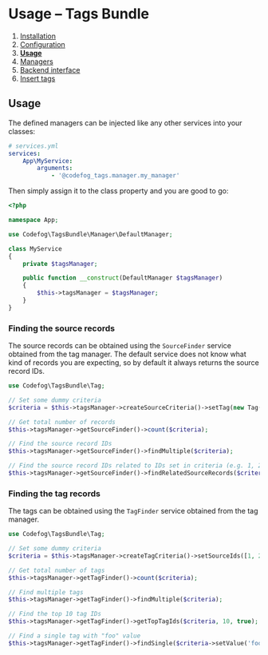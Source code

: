 # Usage – Tags Bundle

1. [Installation](01-installation.md)
2. [Configuration](02-config.md)
3. [**Usage**](03-usage.md)
4. [Managers](04-managers.md)
5. [Backend interface](05-backend.md)
6. [Insert tags](06-insert-tags.md)

## Usage

The defined managers can be injected like any other services into your classes:

```yaml
# services.yml
services:
    App\MyService:
        arguments:
            - '@codefog_tags.manager.my_manager'
```

Then simply assign it to the class property and you are good to go: 

```php
<?php

namespace App;

use Codefog\TagsBundle\Manager\DefaultManager;

class MyService
{
    private $tagsManager;

    public function __construct(DefaultManager $tagsManager)
    {
        $this->tagsManager = $tagsManager;    
    }
}
```

### Finding the source records

The source records can be obtained using the `SourceFinder` service obtained from the tag manager. The default service 
does not know what kind of records you are expecting, so by default it always returns the source record IDs.

```php
use Codefog\TagsBundle\Tag;

// Set some dummy criteria
$criteria = $this->tagsManager->createSourceCriteria()->setTag(new Tag('foo', 'bar'));

// Get total number of records
$this->tagsManager->getSourceFinder()->count($criteria);

// Find the source record IDs
$this->tagsManager->getSourceFinder()->findMultiple($criteria);

// Find the source record IDs related to IDs set in criteria (e.g. 1, 2, 3) 
$this->tagsManager->getSourceFinder()->findRelatedSourceRecords($criteria->setIds([1, 2, 3]));
``` 

### Finding the tag records

The tags can be obtained using the `TagFinder` service obtained from the tag manager.

```php
use Codefog\TagsBundle\Tag;

// Set some dummy criteria
$criteria = $this->tagsManager->createTagCriteria()->setSourceIds([1, 2, 3]);

// Get total number of tags
$this->tagsManager->getTagFinder()->count($criteria);

// Find multiple tags
$this->tagsManager->getTagFinder()->findMultiple($criteria);

// Find the top 10 tag IDs 
$this->tagsManager->getTagFinder()->getTopTagIds($criteria, 10, true);

// Find a single tag with "foo" value
$this->tagsManager->getTagFinder()->findSingle($criteria->setValue('foo'));
``` 
